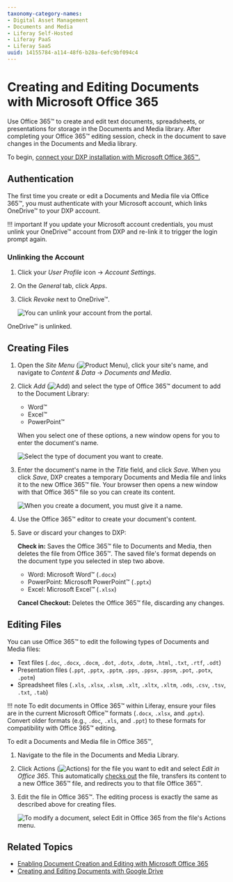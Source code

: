 ```yaml
---
taxonomy-category-names:
- Digital Asset Management
- Documents and Media
- Liferay Self-Hosted
- Liferay PaaS
- Liferay SaaS
uuid: 14155784-a114-48f6-b28a-6efc9bf094c4
---
```


# Creating and Editing Documents with Microsoft Office 365

Use Office 365&trade; to create and edit text documents, spreadsheets, or presentations for storage in the Documents and Media library. After completing your Office 365&trade; editing session, check in the document to save changes in the Documents and Media library.

To begin, [connect your DXP installation with Microsoft Office 365&trade;.](../../devops/enabling-document-creation-and-editing-with-microsoft-office-365.md)

## Authentication

The first time you create or edit a Documents and Media file via Office 365&trade;, you must authenticate with your Microsoft account, which links OneDrive&trade; to your DXP account.

!!! important
    If you update your Microsoft account credentials, you must unlink your OneDrive&trade; account from DXP and re-link it to trigger the login prompt again.

### Unlinking the Account

1. Click your *User Profile* icon &rarr; *Account Settings*.

1. On the *General* tab, click *Apps*.

1. Click *Revoke* next to OneDrive&trade;.

   ![You can unlink your account from the portal.](./creating-and-editing-documents-with-microsoft-office-365/images/01.png)

OneDrive&trade; is unlinked.

## Creating Files

1. Open the *Site Menu* (![Product Menu](../../../../images/icon-menu.png)), click your site's name, and navigate to *Content & Data* &rarr; *Documents and Media*.

1. Click *Add* (![Add](../../../../images/icon-add.png)) and select the type of Office 365&trade; document to add to the Document Library:

   - Word&trade;
   - Excel&trade;
   - PowerPoint&trade;

   When you select one of these options, a new window opens for you to enter the document's name.

   ![Select the type of document you want to create.](./creating-and-editing-documents-with-microsoft-office-365/images/02.png)

1. Enter the document's name in the *Title* field, and click *Save*. When you click *Save*, DXP creates a temporary Documents and Media file and links it to the new Office 365&trade; file. Your browser then opens a new window with that Office 365&trade; file so you can create its content.

   ![When you create a document, you must give it a name.](./creating-and-editing-documents-with-microsoft-office-365/images/03.png)

1. Use the Office 365&trade; editor to create your document's content.

1. Save or discard your changes to DXP:

   **Check in:** Saves the Office 365&trade; file to Documents and Media, then deletes the file from Office 365&trade;. The saved file's format depends on the document type you selected in step two above.

   - Word: Microsoft Word&trade; (`.docx`)
   - PowerPoint: Microsoft PowerPoint&trade; (`.pptx`)
   - Excel: Microsoft Excel&trade; (`.xlsx`)

   **Cancel Checkout:** Deletes the Office 365&trade; file, discarding any changes.

## Editing Files

You can use Office 365&trade; to edit the following types of Documents and Media files:

- Text files (`.doc`, `.docx`, `.docm`, `.dot`, `.dotx`, `.dotm`, `.html`, `.txt`, `.rtf`, `.odt`)
- Presentation files (`.ppt`, `.pptx`, `.pptm`, `.pps`, `.ppsx`, `.ppsm`, `.pot`, `.potx`, `.potm`)
- Spreadsheet files (`.xls`, `.xlsx`, `.xlsm`, `.xlt`, `.xltx`, `.xltm`, `.ods`, `.csv`, `.tsv`, `.txt`, `.tab`)

!!! note
    To edit documents in Office 365&trade; within Liferay, ensure your files are in the current Microsoft Office&trade; formats (`.docx`, `.xlsx`, and .`pptx`). Convert older formats (e.g., `.doc`, `.xls`, and `.ppt`) to these formats for compatibility with Office 365&trade; editing.

To edit a Documents and Media file in Office 365&trade;,

1. Navigate to the file in the Documents and Media Library.

1. Click Actions (![Actions](../../../../images/icon-actions.png)) for the file you want to edit and select *Edit in Office 365*. This automatically [checks out](../../publishing-and-sharing/managing-document-access/managing-document-changes-with-checkout.md) the file, transfers its content to a new Office 365&trade; file, and redirects you to that file Office 365&trade;.

1. Edit the file in Office 365&trade;. The editing process is exactly the same as described above for creating files.

   ![To modify a document, select Edit in Office 365 from the file's Actions menu.](./creating-and-editing-documents-with-microsoft-office-365/images/04.png)

## Related Topics

- [Enabling Document Creation and Editing with Microsoft Office 365](../../devops/enabling-document-creation-and-editing-with-microsoft-office-365.md)
- [Creating and Editing Documents with Google Drive](./creating-and-editing-documents-with-google-drive.md)
